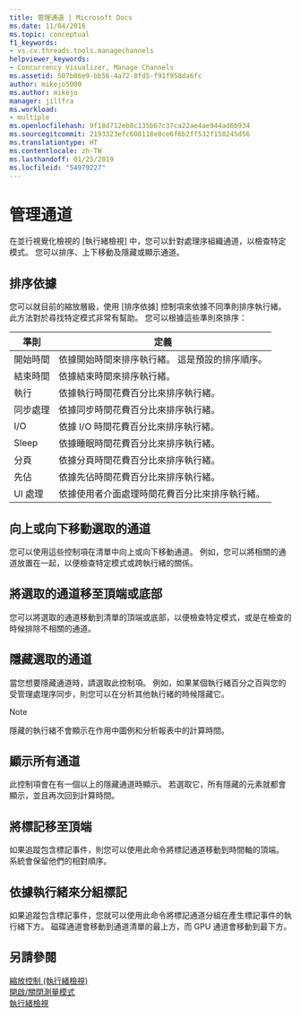 ```yaml
---
title: 管理通道 | Microsoft Docs
ms.date: 11/04/2016
ms.topic: conceptual
f1_keywords:
- vs.cv.threads.tools.managechannels
helpviewer_keywords:
- Concurrency Visualizer, Manage Channels
ms.assetid: 507b06e9-bb56-4a72-8fd5-f91f958da6fc
author: mikejo5000
ms.author: mikejo
manager: jillfra
ms.workload:
- multiple
ms.openlocfilehash: 9f18d712eb8c135b67c37ca22ae4ae944ad6b934
ms.sourcegitcommit: 2193323efc608118e0ce6f6b2ff532f158245d56
ms.translationtype: HT
ms.contentlocale: zh-TW
ms.lasthandoff: 01/25/2019
ms.locfileid: "54979227"
---
```

# <a name="manage-channels"></a>管理通道
在並行視覺化檢視的 [執行緒檢視] 中，您可以針對處理序組織通道，以檢查特定模式。 您可以排序、上下移動及隱藏或顯示通道。  
  
## <a name="sort-by"></a>排序依據  
 您可以就目前的縮放層級，使用 [排序依據] 控制項來依據不同準則排序執行緒。 此方法對於尋找特定模式非常有幫助。 您可以根據這些準則來排序：  
  
|準則|定義|  
|--------------|----------------|  
|開始時間|依據開始時間來排序執行緒。 這是預設的排序順序。|  
|結束時間|依據結束時間來排序執行緒。|  
|執行|依據執行時間花費百分比來排序執行緒。|  
|同步處理|依據同步時間花費百分比來排序執行緒。|  
|I/O|依據 I/O 時間花費百分比來排序執行緒。|  
|Sleep|依據睡眠時間花費百分比來排序執行緒。|  
|分頁|依據分頁時間花費百分比來排序執行緒。|  
|先佔|依據先佔時間花費百分比來排序執行緒。|  
|UI 處理|依據使用者介面處理時間花費百分比來排序執行緒。|  
  
## <a name="move-selected-channel-up-or-down"></a>向上或向下移動選取的通道  
 您可以使用這些控制項在清單中向上或向下移動通道。 例如，您可以將相關的通道放置在一起，以便檢查特定模式或跨執行緒的關係。  
  
## <a name="move-selected-channel-to-top-or-bottom"></a>將選取的通道移至頂端或底部  
 您可以將選取的通道移動到清單的頂端或底部，以便檢查特定模式，或是在檢查的時候排除不相關的通道。  
  
## <a name="hide-selected-channels"></a>隱藏選取的通道  
 當您想要隱藏通道時，請選取此控制項。 例如，如果某個執行緒百分之百與您的受管理處理序同步，則您可以在分析其他執行緒的時候隱藏它。  
  
> [!NOTE]
>  隱藏的執行緒不會顯示在作用中圖例和分析報表中的計算時間。  
  
## <a name="show-all-channels"></a>顯示所有通道  
 此控制項會在有一個以上的隱藏通道時顯示。 若選取它，所有隱藏的元素就都會顯示，並且再次回到計算時間。  
  
## <a name="move-markers-to-top"></a>將標記移至頂端  
 如果追蹤包含標記事件，則您可以使用此命令將標記通道移動到時間軸的頂端。 系統會保留他們的相對順序。  
  
## <a name="group-markers-by-thread"></a>依據執行緒來分組標記  
 如果追蹤包含標記事件，您就可以使用此命令將標記通道分組在產生標記事件的執行緒下方。  磁碟通道會移動到通道清單的最上方，而 GPU 通道會移動到最下方。  
  
## <a name="see-also"></a>另請參閱  
 [縮放控制 (執行緒檢視)](../profiling/zoom-control-threads-view.md)   
 [開啟/關閉測量模式](../profiling/measure-mode-on-off.md)   
 [執行緒檢視](../profiling/threads-view-parallel-performance.md)
